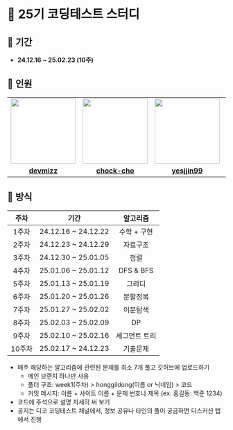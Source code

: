 # 🍈 25기 코딩테스트 스터디

## 🍉 기간
- **24.12.16 ~ 25.02.23 (10주)**

## 🍜 인원
<table>
  <tr>
    <td align="center"><a href="https://github.com/devmizz"><img src="https://avatars.githubusercontent.com/devmizz" width="150px;" alt="">
    <td align="center"><a href="https://github.com/chock-cho"><img src="https://avatars.githubusercontent.com/chock-cho" width="150px;" alt="">
    <td align="center"><a href="https://github.com/yesjjin99"><img src="https://avatars.githubusercontent.com/yesjjin99" width="150px;" alt="">
    <td align="center"><a href="https://github.com/Ji-soo708"><img src="https://avatars.githubusercontent.com/Ji-soo708" width="150px;" alt="">
    <td align="center"><a href="https://github.com/fakerdeft"><img src="https://avatars.githubusercontent.com/fakerdeft" width="150px;" alt="">
  </tr>
  <tr>
    <td align="center"><a href="https://github.com/devmizz"><b>devmizz</b></td>
    <td align="center"><a href="https://github.com/chock-cho"><b>chock-cho</b></td>
    <td align="center"><a href="https://github.com/yesjjin99"><b>yesjjin99</b></td>
    <td align="center"><a href="https://github.com/Ji-soo708"><b>Ji-soo708</b></td>
    <td align="center"><a href="https://github.com/fakerdeft"><b>fakerdeft</b></td>
  </tr>
</table>

## 🍖 방식
|주차|기간|알고리즘|
|:---:|:---:|:---:|
|1주차|24.12.16 ~ 24.12.22|수학 + 구현|
|2주차|24.12.23 ~ 24.12.29|자료구조|
|3주차|24.12.30 ~ 25.01.05|정렬|
|4주차|25.01.06 ~ 25.01.12|DFS & BFS|
|5주차|25.01.13 ~ 25.01.19|그리디|
|6주차|25.01.20 ~ 25.01.26|분할정복|
|7주차|25.01.27 ~ 25.02.02|이분탐색|
|8주차|25.02.03 ~ 25.02.09|DP|
|9주차|25.02.10 ~ 25.02.16|세그먼트 트리|
|10주차|25.02.17 ~ 24.12.23|기출문제|

- 매주 해당하는 알고리즘에 관련된 문제를 최소 7개 풀고 깃허브에 업로드하기
  - 메인 브랜치 하나만 사용
  - 폴더 구조: week1(주차) > honggildong(이름 or 닉네임) > 코드
  - 커밋 메시지: 이름 + 사이트 이름 + 문제 번호나 제목 (ex. 홍길동: 백준 1234)
- 코드에 주석으로 설명 자세히 써 보기
- 공지는 디코 코딩테스트 채널에서, 정보 공유나 타인의 풀이 궁금하면 디스커션 탭에서 진행
